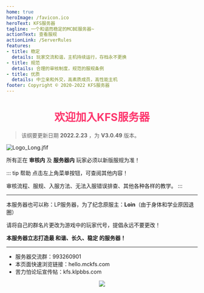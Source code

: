 ```yaml
---
home: true
heroImage: /favicon.ico
heroText: KFS服务器
tagline: 一个和谐而稳定的MCBE服务器~
actionText: 查看服规
actionLink: /ServerRules
features:
- title: 稳定
  details: 玩家交流和谐，主机持续运行，存档永不更换
- title: 规范
  details: 合理的审核制度，规范的服规条例
- title: 优质
  details: 中立亲和外交，高素质成员，高性能主机
footer: Copyright © 2020-2022 KFS服务器
---
```


# <div align="center"><font color=#FD366D>欢迎加入KFS服务器</font></div>
>该纲要更新日期 **2022.2.23** ，为 **V3.0.49** 版本。

![Logo_Long.jfif](/img/Logo_Long.jfif)

所有正在 **审核内** 及 **服务器内** 玩家必须以新版服规为准！

::: tip 帮助
点击左上角菜单按钮，可查阅其他内容！

审核流程、服规、入服方法、无法入服错误排查、其他各种各样的教学。
:::
- - -

本服务器也可以称：LP服务器，为了纪念原服主：**Loin**（由于身体和学业原因退圈）

请将自己的群名片更改为游戏中的玩家代号，提倡永远不要更改！

**本服务器立志打造最 和谐、长久、稳定 的服务器！**
- - -
* 服务器交流群：993260901
* 本页面快速浏览链接：hello.mckfs.com
* 苦力怕论坛宣传帖：kfs.klpbbs.com

<div align="center"><img src="/img/跨年服 (1).jpg"></div>